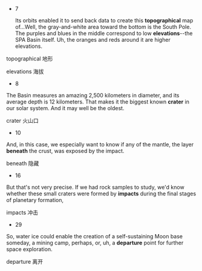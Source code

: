 

* 7
  
  Its orbits enabled it to send back data to create this **topographical** map 
  of…Well, the gray-and-white area toward the bottom is the South Pole. 
  The purples and blues in the middle correspond to low **elevations**--the 
  SPA Basin itself. Uh, the oranges and reds around it are higher 
  elevations.

topographical                 地形

elevations                      海拔

 

* 8

The Basin measures an amazing 2,500 kilometers in diameter, and its 
average depth is 12 kilometers. That makes it the biggest known **crater** 
in our solar system. And it may well be the oldest.

crater                 火山口



* 10

And, in this case, we especially want to know if any of the mantle, the layer **beneath** the crust, was exposed by the impact.

beneath                  隐藏



* 16

But that's not very precise. If we had rock samples to study, we'd know 
whether these small craters were formed by **impacts** during the final 
stages of planetary formation,

impacts                冲击

 

* 29

So, water ice could enable the creation of a self-sustaining Moon base 
someday, a mining camp, perhaps, or, uh, a **departure** point for further 
space exploration.

departure           离开


